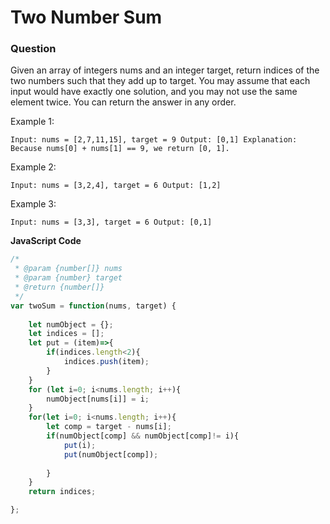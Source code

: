 # Two Number Sum

### Question
Given an array of integers nums and an integer target, return indices of the two numbers such that they add up to target.
You may assume that each input would have exactly one solution, and you may not use the same element twice.
You can return the answer in any order.

Example 1:

`
Input: nums = [2,7,11,15], target = 9
Output: [0,1]
Explanation: Because nums[0] + nums[1] == 9, we return [0, 1].
`

Example 2:

`
Input: nums = [3,2,4], target = 6
Output: [1,2]
`

Example 3:

`
Input: nums = [3,3], target = 6
Output: [0,1]
`

**JavaScript Code**
```js
/*
 * @param {number[]} nums
 * @param {number} target
 * @return {number[]}
 */
var twoSum = function(nums, target) {
    
    let numObject = {};
    let indices = [];
    let put = (item)=>{
        if(indices.length<2){
            indices.push(item);
        }
    }
    for (let i=0; i<nums.length; i++){
        numObject[nums[i]] = i;
    }
    for(let i=0; i<nums.length; i++){
        let comp = target - nums[i];
        if(numObject[comp] && numObject[comp]!= i){
            put(i);
            put(numObject[comp]);
            
        }
    }
    return indices;

};
```
